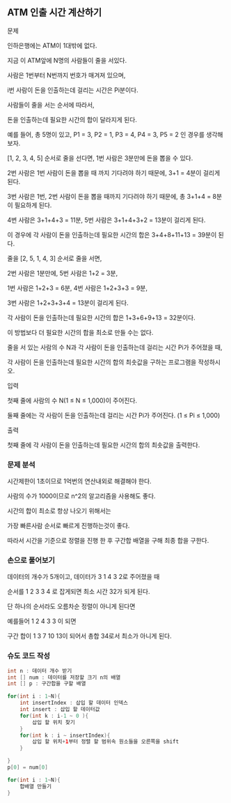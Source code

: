 ## ATM 인출 시간 계산하기

문제

인하은행에는 ATM이 1대밖에 없다. 

지금 이 ATM앞에 N명의 사람들이 줄을 서있다. 

사람은 1번부터 N번까지 번호가 매겨져 있으며, 

i번 사람이 돈을 인출하는데 걸리는 시간은 Pi분이다.

사람들이 줄을 서는 순서에 따라서, 

돈을 인출하는데 필요한 시간의 합이 달라지게 된다. 

예를 들어, 총 5명이 있고, P1 = 3, P2 = 1, P3 = 4, P4 = 3, P5 = 2 인 경우를 생각해보자. 

[1, 2, 3, 4, 5] 순서로 줄을 선다면, 1번 사람은 3분만에 돈을 뽑을 수 있다. 

2번 사람은 1번 사람이 돈을 뽑을 때 까지 기다려야 하기 때문에, 3+1 = 4분이 걸리게 된다. 

3번 사람은 1번, 2번 사람이 돈을 뽑을 때까지 기다려야 하기 때문에, 총 3+1+4 = 8분이 필요하게 된다. 

4번 사람은 3+1+4+3 = 11분, 5번 사람은 3+1+4+3+2 = 13분이 걸리게 된다. 

이 경우에 각 사람이 돈을 인출하는데 필요한 시간의 합은 3+4+8+11+13 = 39분이 된다.

줄을 [2, 5, 1, 4, 3] 순서로 줄을 서면, 

2번 사람은 1분만에, 5번 사람은 1+2 = 3분, 

1번 사람은 1+2+3 = 6분, 4번 사람은 1+2+3+3 = 9분, 

3번 사람은 1+2+3+3+4 = 13분이 걸리게 된다. 

각 사람이 돈을 인출하는데 필요한 시간의 합은 1+3+6+9+13 = 32분이다. 

이 방법보다 더 필요한 시간의 합을 최소로 만들 수는 없다.

줄을 서 있는 사람의 수 N과 각 사람이 돈을 인출하는데 걸리는 시간 Pi가 주어졌을 때, 

각 사람이 돈을 인출하는데 필요한 시간의 합의 최솟값을 구하는 프로그램을 작성하시오.

입력

첫째 줄에 사람의 수 N(1 ≤ N ≤ 1,000)이 주어진다. 

둘째 줄에는 각 사람이 돈을 인출하는데 걸리는 시간 Pi가 주어진다. (1 ≤ Pi ≤ 1,000)

출력

첫째 줄에 각 사람이 돈을 인출하는데 필요한 시간의 합의 최솟값을 출력한다.


### 문제 분석

시간제한이 1초이므로 1억번의 연산내외로 해결해야 한다.

사람의 수가 1000이므로 n^2의 알고리즘을 사용해도 좋다.

시간의 합이 최소로 항상 나오기 위해서는

가장 빠른사람 순서로 빠르게 진행하는것이 좋다.

따라서 시간을 기준으로 정렬을 진행 한 후 구간합 배열을 구해 최종 합을 구한다.


### 손으로 풀어보기

데이터의 개수가 5개이고, 데이터가 3 1 4 3 2로 주어졌을 때

순서를 1 2 3 3 4 로 잡게되면 최소 시간 32가 되게 된다.

단 하나의 순서라도 오름차순 정렬이 아니게 된다면

예를들어 1 2 4 3 3 이 되면 

구간 합이 1 3 7 10 13이 되어서 총합 34로서 최소가 아니게 된다.

### 슈도 코드 작성

```java
int n : 데이터 개수 받기
int [] num : 데이터를 저장할 크기 n의 배열
int [] p : 구간합을 구할 배열

for(int i : 1~N){
    int insertIndex : 삽입 할 데이터 인덱스
    int insert : 삽입 할 데이터값
    for(int k : i-1 ~ 0 ){
        삽입 할 위치 찾기
    }
    for(int k : i ~ insertIndex){
        삽입 할 위치+1부터 정렬 할 범위속 원소들을 오른쪽을 shift
    }

}
p[0] = num[0]

for(int i : 1~N){
    합배열 만들기
}

```

